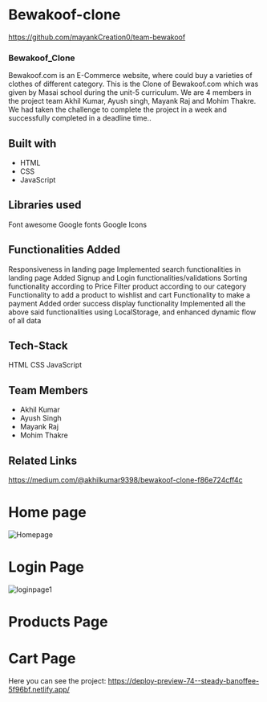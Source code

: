 # Bewakoof-clone

https://github.com/mayankCreation0/team-bewakoof

### Bewakoof_Clone

Bewakoof.com is an E-Commerce website, where  could buy a varieties of clothes of different category. This is the Clone of Bewakoof.com which was given by Masai school during the unit-5 curriculum. We are 4 members in the project team Akhil Kumar, Ayush singh, Mayank Raj and Mohim Thakre. We had taken the challenge to complete the project in a week and successfully completed in a deadline time..

## Built with
<ul>
  <li>HTML</li>
  <li>CSS</li>
  <li>JavaScript</li>
</ul>

## Libraries used
Font awesome
Google fonts
Google Icons

## Functionalities Added
Responsiveness in landing page
Implemented search functionalities in landing page
Added Signup and Login functionalities/validations
Sorting functionality according to Price
Filter product according to our category
Functionality to add a product to wishlist and cart
Functionality to make a payment
Added order success display functionality
Implemented all the above said functionalities using LocalStorage, and enhanced dynamic flow of all data

## Tech-Stack
HTML
CSS
JavaScript

## Team Members
<ul>
  <li>Akhil Kumar</li>
  <li>Ayush Singh</li>
  <li>Mayank Raj</li>
  <li>Mohim Thakre</li>
</ul>

## Related Links
https://medium.com/@akhilkumar9398/bewakoof-clone-f86e724cff4c

# Home page
![Homepage](https://user-images.githubusercontent.com/111172417/196951482-eb7a5149-7b6c-4236-bb0d-241506cb1168.png)

# Login Page
![loginpage1](https://user-images.githubusercontent.com/111172417/196954951-4cc4f1a3-2fce-4392-b35d-4f3e751512cb.png)

# Products Page


# Cart Page



Here you can see the project: https://deploy-preview-74--steady-banoffee-5f96bf.netlify.app/
